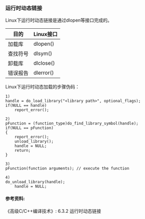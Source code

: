 ### 运行时动态链接

Linux下运行时动态链接是通过dlopen等接口完成的。

| 目的     | Linux接口 |
| -------- | --------- |
| 加载库   | dlopen()  |
| 查找符号 | dlsym()   |
| 卸载库   | dlclose() |
| 错误报告 | dlerror() |

Linux下运行时动态加载的步骤伪码：

```
1) 
handle = do_load_library("<library path>", optional_flags);
if(NULL == handle)
    report_error();

2) 
pFunction = (function_type)do_find_library_symbol(handle);
if(NULL == pFunction)
{
    report_error();
    unload_library();
    handle = NULL;
    return;
}

3)
pFunction(function arguments); // execute the function

4)
do_unload_library(handle);
    handle = NULL;
```

#### 参考资料:
《高级C/C++编译技术》: 6.3.2 运行时动态链接
